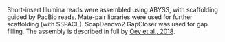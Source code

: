 Short-insert Illumina reads were assembled using ABYSS, with scaffolding guided by PacBio reads. Mate-pair libraries were used for further scaffolding (with SSPACE). SoapDenovo2 GapCloser was used for gap filling. The assembly is described in full by [Oey et al., 2018](https://pubmed.ncbi.nlm.nih.gov/30520948/).
